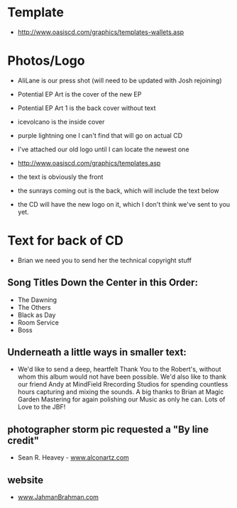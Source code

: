 # Template

* http://www.oasiscd.com/graphics/templates-wallets.asp

# Photos/Logo

* AliLane is our press shot (will need to be updated with Josh rejoining)
* Potential EP Art is the cover of the new EP
* Potential EP Art 1 is the back cover without text
* icevolcano is the inside cover
* purple lightning one I can't find that will go on actual CD
* I've attached our old logo until I can locate the newest one
* http://www.oasiscd.com/graphics/templates.asp

* the text is obviously the front
* the sunrays coming out is the back, which will include the text below
* the CD will have the new logo on it, which I don't think we've sent to you yet. 

# Text for back of CD

* Brian we need you to send her the technical copyright stuff

## Song Titles Down the Center in this Order:

* The Dawning
* The Others
* Black as Day
* Room Service
* Boss

## Underneath a little ways in smaller text:

* We'd like to send a deep, heartfelt Thank You to the Robert's, without whom this album would not have been possible. We'd also like to thank our friend Andy at MindField Rrecording Studios for spending countless hours capturing and mixing the sounds. A big thanks to Brian at Magic Garden Mastering for again polishing our Music as only he can. Lots of Love to the JBF!

## photographer storm pic requested a "By line credit" 

* Sean R. Heavey - www.alconartz.com

## website

* www.JahmanBrahman.com
